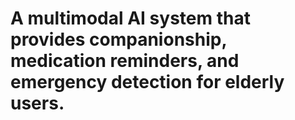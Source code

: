 # A multimodal AI system that provides companionship, medication reminders, and emergency detection for elderly users.
